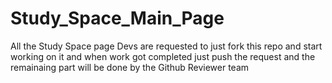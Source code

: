 # Study_Space_Main_Page
All the Study Space page Devs are requested to just fork this repo and start working on it and when work got completed just push the request and the remainaing part will be done by the Github Reviewer team
